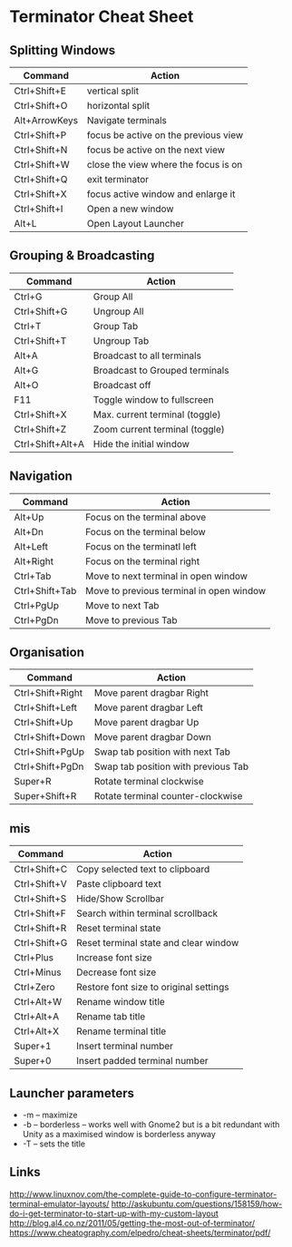 # Terminator Cheat Sheet


## Splitting Windows

| Command  | Action |
| ------------- | ------------- |
| Ctrl+Shift+E | vertical split |
| Ctrl+Shift+O | horizontal split |
| Alt+ArrowKeys | Navigate terminals |
| Ctrl+Shift+P | focus be active on the previous view |
| Ctrl+Shift+N | focus be active on the next view |
| Ctrl+Shift+W | close the view where the focus is on |
| Ctrl+Shift+Q | exit terminator |
| Ctrl+Shift+X | focus active window and enlarge it |
| Ctrl+Shift+I | Open a new window |
| Alt+L | Open Layout Launcher |



## Grouping & Broadcasting

| Command  | Action |
| ------------- | ------------- |
| Ctrl+G  | Group All  |
| Ctrl+Shift+G | Ungroup All |
| Ctrl+T | Group Tab | 
| Ctrl+Shift+T | Ungroup Tab | 
| Alt+A | Broadcast to all terminals |
| Alt+G | Broadcast to Grouped terminals |
| Alt+O | Broadcast off |
| F11 | Toggle window to fullscreen |
| Ctrl+Shift+X | Max. current terminal (toggle) |
| Ctrl+Shift+Z | Zoom current terminal (toggle) |
| Ctrl+Shift+Alt+A | Hide the initial window |


## Navigation 

| Command  | Action |
| ------------- | ------------- |
| Alt+Up | Focus on the terminal above |
| Alt+Dn | Focus on the terminal below |
| Alt+Left | Focus on the terminatl left |
| Alt+Right | Focus on the terminal right |
| Ctrl+Tab | Move to next terminal in open window |
| Ctrl+Shift+Tab | Move to previous terminal in open window |
| Ctrl+PgUp | Move to next Tab |
| Ctrl+PgDn | Move to previous Tab |

## Organisation

|Command | Action |
| ----------------- | ----------------|
| Ctrl+Shift+Right | Move parent dragbar Right |
| Ctrl+Shift+Left | Move parent dragbar Left |
| Ctrl+Shift+Up | Move parent dragbar Up |
| Ctrl+Shift+Down | Move parent dragbar Down |
| Ctrl+Shift+PgUp | Swap tab position with next Tab |
| Ctrl+Shift+PgDn | Swap tab position with previous Tab|
| Super+R | Rotate terminal clockwise |
| Super+Shift+R | Rotate terminal counter-clockwise |


## mis
| Command | Action |
| ----------|-----------|
| Ctrl+Shift+C | Copy selected text to clipboard |
| Ctrl+Shift+V | Paste clipboard text |
| Ctrl+Shift+S | Hide/Show Scrollbar |
| Ctrl+Shift+F | Search within terminal scrollback |
| Ctrl+Shift+R | Reset terminal state |
| Ctrl+Shift+G | Reset terminal state and clear window |
| Ctrl+Plus | Increase font size |
| Ctrl+Minus | Decrease font size |
| Ctrl+Zero | Restore font size to original settings |
| Ctrl+Alt+W | Rename window title |
| Ctrl+Alt+A | Rename tab title |
| Ctrl+Alt+X | Rename terminal title |
| Super+1 | Insert terminal number |
| Super+0 | Insert padded terminal number |


## Launcher parameters

* -m – maximize
* -b – borderless – works well with Gnome2 but is a bit redundant with Unity as a maximised window is borderless anyway
* -T – sets the title

## Links
http://www.linuxnov.com/the-complete-guide-to-configure-terminator-terminal-emulator-layouts/
http://askubuntu.com/questions/158159/how-do-i-get-terminator-to-start-up-with-my-custom-layout
http://blog.al4.co.nz/2011/05/getting-the-most-out-of-terminator/
https://www.cheatography.com/elpedro/cheat-sheets/terminator/pdf/

